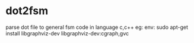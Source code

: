 # dot2fsm
parse dot file to general fsm code in language c,c++
eg:
env:
sudo apt-get install libgraphviz-dev
libgraphviz-dev:cgraph,gvc
